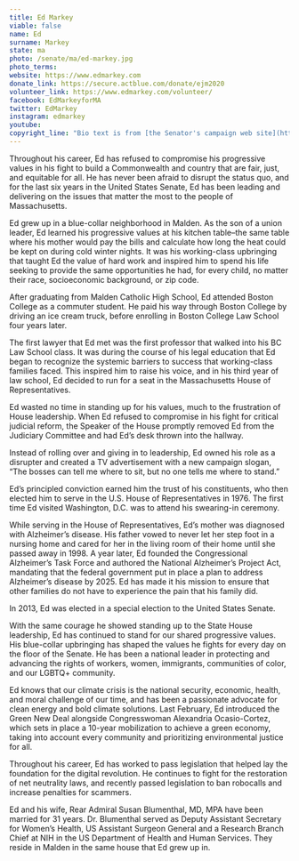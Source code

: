 ```yaml
---
title: Ed Markey
viable: false
name: Ed
surname: Markey
state: ma
photo: /senate/ma/ed-markey.jpg
photo_terms: 
website: https://www.edmarkey.com
donate_link: https://secure.actblue.com/donate/ejm2020
volunteer_link: https://www.edmarkey.com/volunteer/
facebook: EdMarkeyforMA
twitter: EdMarkey
instagram: edmarkey
youtube: 
copyright_line: "Bio text is from [the Senator's campaign web site](https://www.edmarkey.com/meet-ed/) and may be &copy; The Markey Committee."
---
```

Throughout his career, Ed has refused to compromise his progressive values in his fight to build a Commonwealth and country that are fair, just, and equitable for all. He has never been afraid to disrupt the status quo, and for the last six years in the United States Senate, Ed has been leading and delivering on the issues that matter the most to the people of Massachusetts.

Ed grew up in a blue-collar neighborhood in Malden. As the son of a union leader, Ed learned his progressive values at his kitchen table–the same table where his mother would pay the bills and calculate how long the heat could be kept on during cold winter nights. It was his working-class upbringing that taught Ed the value of hard work and inspired him to spend his life seeking to provide the same opportunities he had, for every child, no matter their race, socioeconomic background, or zip code.

After graduating from Malden Catholic High School, Ed attended Boston College as a commuter student. He paid his way through Boston College by driving an ice cream truck, before enrolling in Boston College Law School four years later.

The first lawyer that Ed met was the first professor that walked into his BC Law School class. It was during the course of his legal education that Ed began to recognize the systemic barriers to success that working-class families faced. This inspired him to raise his voice, and in his third year of law school, Ed decided to run for a seat in the Massachusetts House of Representatives.

Ed wasted no time in standing up for his values, much to the frustration of House leadership. When Ed refused to compromise in his fight for critical judicial reform, the Speaker of the House promptly removed Ed from the Judiciary Committee and had Ed’s desk thrown into the hallway.

Instead of rolling over and giving in to leadership, Ed owned his role as a disrupter and created a TV advertisement with a new campaign slogan, “The bosses can tell me where to sit, but no one tells me where to stand.”

Ed’s principled conviction earned him the trust of his constituents, who then elected him to serve in the U.S. House of Representatives in 1976. The first time Ed visited Washington, D.C. was to attend his swearing-in ceremony.

While serving in the House of Representatives, Ed’s mother was diagnosed with Alzheimer’s disease. His father vowed to never let her step foot in a nursing home and cared for her in the living room of their home until she passed away in 1998. A year later, Ed founded the Congressional Alzheimer’s Task Force and authored the National Alzheimer’s Project Act, mandating that the federal government put in place a plan to address Alzheimer’s disease by 2025. Ed has made it his mission to ensure that other families do not have to experience the pain that his family did.

In 2013, Ed was elected in a special election to the United States Senate.

With the same courage he showed standing up to the State House leadership, Ed has continued to stand for our shared progressive values. His blue-collar upbringing has shaped the values he fights for every day on the floor of the Senate. He has been a national leader in protecting and advancing the rights of workers, women, immigrants, communities of color, and our LGBTQ+ community.

Ed knows that our climate crisis is the national security, economic, health, and moral challenge of our time, and has been a passionate advocate for clean energy and bold climate solutions. Last February, Ed introduced the Green New Deal alongside Congresswoman Alexandria Ocasio-Cortez, which sets in place a 10-year mobilization to achieve a green economy, taking into account every community and prioritizing environmental justice for all.

Throughout his career, Ed has worked to pass legislation that helped lay the foundation for the digital revolution. He continues to fight for the restoration of net neutrality laws, and recently passed legislation to ban robocalls and increase penalties for scammers.

Ed and his wife, Rear Admiral Susan Blumenthal, MD, MPA have been married for 31 years. Dr. Blumenthal served as Deputy Assistant Secretary for Women’s Health, US Assistant Surgeon General and a Research Branch Chief at NIH in the US Department of Health and Human Services. They reside in Malden in the same house that Ed grew up in.
